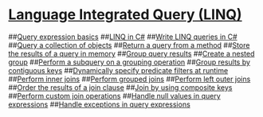# [Language Integrated Query (LINQ)](index.md)
##[Query expression basics](query-expression-basics.md)
##[LINQ in C#](linq-in-csharp.md)
##[Write LINQ queries in C#](write-linq-queries.md)
##[Query a collection of objects](query-a-collection-of-objects.md)
##[Return a query from a method](return-a-query-from-a-method.md)
##[Store the results of a query in memory](store-the-results-of-a-query-in-memory.md)
##[Group query results](group-query-results.md)
##[Create a nested group](create-a-nested-group.md)
##[Perform a subquery on a grouping operation](perform-a-subquery-on-a-grouping-operation.md)
##[Group results by contiguous keys](group-results-by-contiguous-keys.md)
##[Dynamically specify predicate filters at runtime](dynamically-specify-predicate-filters-at-runtime.md)
##[Perform inner joins](perform-inner-joins.md)
##[Perform grouped joins](perform-grouped-joins.md)
##[Perform left outer joins](perform-left-outer-joins.md)
##[Order the results of a join clause](order-the-results-of-a-join-clause.md)
##[Join by using composite keys](join-by-using-composite-keys.md)
##[Perform custom join operations](perform-custom-join-operations.md)
##[Handle null values in query expressions](handle-null-values-in-query-expressions.md)
##[Handle exceptions in query expressions](handle-exceptions-in-query-expressions.md)